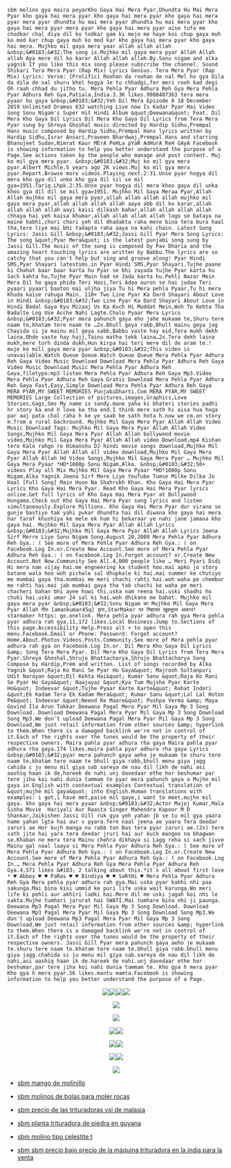 
```
sbm molino gya maira peyarKho Gaya Hai Mera Pyar,Dhundta Hu Mai Mera Pyar kho gaya hai mera pyar kho gaya hai mera pyar kho gaya hai mera pyar mera pyar dhundta hu mai mera pyar dhundta hu mai mera pyar kho gaya hai mera pyar mera pyar kho gaya hai mera pyar aise tufa me chodkar chal diya dil ko todkar gam ki mojo me haye koi chup gaya muh ko mod kar chup gaya muh ko mod kar kho gaya hai mera pyar kho gaya hai mera. Mujhko mil gaya mera yaar allah allah allah &nbsp;&#0183;&#32;The song is.Mujhko mil gaya mera pyar Allah Allah allah Aya mere dil ko karar Allah allah allah.By.Sonu nigam and alka yagnik If you like this mix song please subscribe the channel. Sound Shikari Tera Mera Pyar (Rap Mix) Lyrics Genius. Tera Mera Pyar (Rap Mix) Lyrics: Verse: [Prolific] Roohan da roohan de nal Mel ho gya Dila da dila de nal shuru khel hogya Je tu chhadgi,fer meri rooh kad degi Oh raah chhad du jitho tu. Mera Pehla Pyar Adhura Reh Gya Mera Pehla Pyar Adhura Reh Gya,Patiala,India.3.3K likes.9988487363 tera mera pyaar ho gaya &nbsp;&#0183;&#32;Yeh Dil Mera Episode 8 18 December 2019 Unlimited Dramas 832 watching Live now Is Kadar Pyar Hai Video Song Sonu Nigam's Super Hit Hindi Album &quot;Deewana&quot; Feat. Dil Mera Kho Gaya Dil Lyrics Dil Mera Kho Gaya Dil Lyrics from Tera Mera Pyar sung by Shreya Ghoshal music directed by Hardip Sidhu,Prempal Hans music composed by Hardip Sidhu,Prempal Hans lyrics written by Hardip Sidhu,Israr Ansari,Praveen Bhardwaj,Prempal Hans and starring Bhanujeet Sudan,Nimrat Kaur MErA PeHLa pYaR AdHurA ReH GAyA Facebook is showing information to help you better understand the purpose of a Page.See actions taken by the people who manage and post content. Muj ko mil gya mera pyar. &nbsp;&#0183;&#32;Muj ko mil gya mera pyar.Albert Michle.5 years ago 2K views.Muj ko mil gya mera pyar.Report.Browse more videos.Playing next.2:31.Unse pyar hogya dil mera kho gya dil unko kho gya dil sil se mil gya=1951.Tariq.Lhpk.2:35.Unse pyar hogya dil mera khoo gaya dil unka khoo gya dil dil se mil gya=1951. Mujhko Mil Gaya Meraa Pyar,Allah Allah mujhko mil gaya mera pyar,allah allah allah allah mujhko mil gaya mera pyar,allah allah allah allah aaya abb dil ko karar,allah allah allah allah aayi kaisi dilkash bahar,allah allah allah allah chhaya hai yeh kaisa khumar,allah allah allah allah logo se bataya na maine kabhi,chori chori yeh dil dhadakta raha mere bina tera bura haal tha,tere liye mai bhi tadapta raha aaya na kahi chain. Latest Song Lyrics: Jassi Gill &nbsp;&#0183;&#32;Jassi Gill Pyar Mera Song Lyrics: The song &quot;Pyar Mera&quot; is the latest punjabi song sung by Jassi Gill.The music of the song is composed by Pav Dharia and the amazing heart touching lyrics are written by Babbu.The lyrics are so catchy that you can't help but sing and groove along! Pyar Hindi SMS,Pyar Shayari latestsms.in Pyar Hindi SMS,Pyar Shayari.Tujhe paane ki Chahat baar baar karta hu Pyar se bhi zayada tujhe Pyar karta hu Sach kahta hu,Tujhe Pyar Main had se Jada karta hu.Pehli Nazar Mein Mera Dil ho gaya phida Teri Hasi,Teri Adaa auron se hai judaa Teri pyaari pyaari baaton mai uljha jiya Tu hi Mera pehla Pyaar,Tu hi mera Khuda kaise rahuga Main. 110+ Two Line Pyar Ka Dard Shayari About Love in Hindi &nbsp;&#0183;&#32;Two Line Pyar Ka Dard Shayari About Love in Hindi Badal Gaya Kyu Mizaaj Us Ka Kuch Hi Muddat Mein,Woh To Kehta Tha Badalte Log Use Acche Nahi Lagte.Chalo Pyaar Mera Lyrics &nbsp;&#0183;&#32;Pyar mera pahunch gaya eho jahe mukaam te,Shuru tere naam te,khatam tere naam te …2x.Bhull geya rabb,Bhull mainu geya jag Chayida si jo mainu mil geya sabb,Babbu vaste hay eid,Tera mukh dekh laina,Ohde vaste hay hajj,Tainu matha tekk laina…2x.Tera dekh laina mukh,mere torh dinda dukh,Hun kirpa hai teri mere dil de aram te.! muje ko mill gaya mera pyar &nbsp;&#0183;&#32;This video is unavailable.Watch Queue Queue.Watch Queue Queue Mera Pehla Pyar Adhura Reh Gaya Video Music Download Download Mera Pehla Pyar Adhura Reh Gaya Video Music Download Music Mera Pehla Pyar Adhura Reh Gaya,filetype:mp3 listen Mera Pehla Pyar Adhura Reh Gaya Mp3.Video Mera Pehla Pyar Adhura Reh Gaya Gratis Download Mera Pehla Pyar Adhura Reh Gaya Fast,Easy,Simple Download Mera Pehla Pyar Adhura Reh Gaya MERA PYAR,MY SWEET MEMORIES PunjabiDharti.Com MERA PYAR,MY SWEET MEMORIES Large Collection of pictures,images,Graphics,Love Stories,Gags,Sms My name is sandy.mane yaha ki bhateri stories padhi hr story ka end h love ka tha end.I think mere sath hi aisa hua hoga par aaj pata chal raha h ke ye saab ke sath hota h.now we cm.on story m.from a rural backround. Mujhko Mil Gaya Mera Pyar Allah Allah Video Music Download Tags: Mujhko Mil Gaya Mera Pyar Allah Allah Video Songs,Mujhko Mil Gaya Mera Pyar Allah Allah bollywood movie video,Mujhko Mil Gaya Mera Pyar Allah Allah video Download,mp4 Kishan tero Kalo rahgo re Himanshu DJ hindi movie songs download,Mujhko Mil Gaya Mera Pyar Allah Allah all video download,Mujhko Mil Gaya Mera Pyar Allah Allah Hd Video Songs,Mujhko Mil Gaya Mera Pyar … Mujhko Mil Gaya Mera Pyaar *HD*1080p Sonu Nigam,Alka. &nbsp;&#0183;&#32;50+ videos Play all Mix Mujhko Mil Gaya Mera Pyaar *HD*1080p Sonu Nigam,Alka Yagnik Jeena Sirf Mere Liye YouTube Tumse Milke Dilka Jo Haal [Full Song] Main Hoon Na Shahrukh Khan. Kho Gaya Hai Mera Pyar Lyrics Kho Gaya Hai Mera Pyar. Read Kho Gaya Hai Mera Pyar lyrics online.Get full lyrics of Kho Gaya Hai Mera Pyar at Bollywood Hungama.Check out Kho Gaya Hai Mera Pyar song lyrics and listen simultaneously.Explore Millions. Kho Gaya Hai Mera Pyar dur virano se gunje bastiyo tak yahi pukar dhundta hai dil diwana kho gaya hai mera har taraf khushiya ke mele ek hum hi bekaraar ye nahi jane jamana kho gaya hai. Mujhko Mil Gaya Mera Pyar Allah Allah Lyrics &nbsp;&#0183;&#32;Mujhko Mil Gaya Mera Pyar Allah Allah Lyrics Jeena Sirf Merre Liye Sonu Nigam Song.August 20,2009 Mera Pehla Pyar Adhura Reh Gya.: ( See more of Mera Pehla Pyar Adhura Reh Gya.: ( on Facebook.Log In.or.Create New Account.See more of Mera Pehla Pyar Adhura Reh Gya.: ( on Facebook.Log In.Forgot account? or.Create New Account.Not Now.Community See All.4,000 people like … Meri Pyari Didi Hi mera nam vijay hai.me engneering ka student hoo.mai apko jo story batane wala hoo woh pichale sal dhupkale ki hai.mai summer ke chutiyo me mumbai gaya tha.mumbai me meri chachi rahti hai.woh waha pe chembur me rahti hai.mai jab mumbai gaya tha tab chachi ke waha pe meri chacheri bahan bhi ayee huwi thi.uska nam reena hai.uski shadhi ho chuki hai.uski umar 24 sal ki hai.woh dhikane me bahot. Mujhko mil gaya mera pyar &nbsp;&#0183;&#32;Sonu Nigam का Mujhko Mil Gaya Mera Pyar Allah गीत [amankumar45q] द्वारा,StarMaker पर निहायत खूबसूरत आवाज! starmaker https: go.onelink. Mera pehla pyar adhura rah gya Mera pehla pyar adhura rah gya.11,172 likes.Local Business.Jump to.Sections of this page.Accessibility Help.Press alt + to open this menu.Facebook.Email or Phone: Password: Forgot account? Home.About.Photos.Videos.Posts.Community.See more of Mera pehla pyar adhura rah gya on Facebook.Log In.or. Dil Mera Kho Gaya Dil Lyrics &amp; Song Tera Mera Pyar. Dil Mera Kho Gaya Dil Lyrics from Tera Mera Pyar.Shreya Ghoshal,Shrujo Bhattacharya,Shrujo Bhattacharya Song Compose by Hardip,Prem and written. List of songs recorded by Alka Yagnik &quot;Raja Ko Rani Se Pyar Ho Gaya&quot; Majrooh Sultanpuri Udit Narayan &quot;Dil Kehta Hai&quot; Kumar Sanu &quot;Raja Ko Rani Se Pyar Ho Gaya&quot; Naajayaz &quot;Kya Tum Mujshe Pyar Karte Ho&quot; Indeevar &quot;Tujhe Pyaar Karte Karte&quot; Rahat Indori &quot;Ek Kadam Tera Ek Kadam Mera&quot; Kumar Sanu &quot;Lal Lal Hoton Pe&quot; Indeevar &quot;Neend Ke Maare&quot; Pushpa Verma &amp; Maya Govind Ila Arun Takkar Deewana Pagal Mera Pyar Mil Gaya Mp 3 Song Download. Download Deewana Pagal Mera Pyar Mil Gaya Mp 3 Song Download Song Mp3.We don't upload Deewana Pagal Mera Pyar Mil Gaya Mp 3 Song Download,We just retail information from other sources &amp; hyperlink to them.When there is a damaged backlink we're not in control of it.Each of the rights over the tunes would be the property of their respective owners. Maira pahla pyar adhura rha gaya Maira pahla pyar adhura rha gaya.174 likes.maira pahla pyar adhura rha gaya Lyrics &nbsp;&#0183;&#32;pyar mera pahunch gaya aeho je mukaam te shuru tere naam te,khatam tere naam te bhull giya rabb,bhull menu giya jagg cahida c ju menu mil giya sab sareya de nau dil likh de nahi asi aashiq haan ik de,hareek de nahi unj davedaar ethe hor beshumar par tere jiha koi nahi dunia tammam te pyar mera pahunch gaya a Mujhe mil gaya in English with contextual examples Contextual translation of &quot;mujhe mil gaya&quot; into English.Human translations with examples: i got,i have met,paise mil gaye,i want to meet,mujhe mil gaya. kho gaya hai mera pyaar &nbsp;&#0183;&#32;Actor Majoj Kumar,Mala Sinha Movie  Hariyali Aur Raasta Singer Mahendra Kapoor M D Shankar,Jaikishen Jassi Gill ruk gya yeh yahan jb se tu mil gya yaara hame yahan lgta hai aur v pyara.Tere naal jeena ae yaara Tera deedar zaruri ae Hor kujh manga na rabb ton Bas tera pyar zaruri ae.(2x) tere sath jite hai yara tera deedar jruri hai aur kuch mangoo na bhagwan se.Khaban ne mera tera Mainu chehra dikhaya si Lagg reha si sach jivve Mainu gal naal laaya si Mera Pehla Pyar Adhura Reh Gya.: ( See more of Mera Pehla Pyar Adhura Reh Gya.: ( on Facebook.Log In.or.Create New Account.See more of Mera Pehla Pyar Adhura Reh Gya.: ( on Facebook.Log In.… Mera Pehla Pyar Adhura Reh Gya Mera Pehla Pyar Adhura Reh Gya.4,571 likes &#183; 2 talking about this.๋*it`s all about first love * ♥ Abbey ♥ ♥ PaRas ♥ ♥ Bindiya ♥ ♥ SaRtHi ♥ Mera Pehla Pyar Adhura Reh Gya Mera pehla pyar adhura rah gya.Mai uska pyar kabhi nhi paa sakunga.Mai bina kisi ummid ke puri life uska wait karunga.Wo meri life ki pehli aur akhiri ladki hai.Mere dil me uski jagah koi nhi le sakta.Mujhe tumhari jarurat hai SWATI.Mai tumhare bina nhi ji paunga. Deewana Mp3 Pagal Mera Pyar Mil Gaya Mp 3 Song Download. Download Deewana Mp3 Pagal Mera Pyar Mil Gaya Mp 3 Song Download Song Mp3.We don't upload Deewana Mp3 Pagal Mera Pyar Mil Gaya Mp 3 Song Download,We just retail information from other sources &amp; hyperlink to them.When there is a damaged backlink we're not in control of it.Each of the rights over the tunes would be the property of their respective owners. Jassi Gill Pyar mera pahunch gaya aeho je mukaam te.shuru tere naam te.khatam tere naam te.bhull giya rabb.bhull menu giya jagg.chahida si ju menu mil giya sab.sareya de nau dil likh de nahi,asi aashiq haan ik de.hareek de nahi.unj davedaar ethe hor beshumar,par tere jiha koi nahi dunia tammam te. Kho gya h mera pyar Kho gya h mera pyar.56 likes.mantu mamta.Facebook is showing information to help you better understand the purpose of a Page. 
```

<div align="center">

<a href="https://es-mill.shibang-china.com/github&k=sbm+molino+gya+maira+peyar"><img src="https://static.shibang-china.com/es/mill/index.jpg"></a><a href="https://es-mill.shibang-china.com/materials.htmlgithub&k=sbm+molino+gya+maira+peyar"><img src="https://static.shibang-china.com/es/mill/materials.jpg"></a><a href="https://es-mill.shibang-china.com/about.htmlgithub&k=sbm+molino+gya+maira+peyar"><img src="https://static.shibang-china.com/es/mill/about.jpg"></a><a href="https://es-mill.shibang-china.com/contact.htmlgithub&k=sbm+molino+gya+maira+peyar"><img src="https://static.shibang-china.com/es/mill/contact.jpg"></a>

<a href="https://es-mill.shibang-china.com/github&k=sbm+molino+gya+maira+peyar"><img src="https://static.shibang-china.com/es/mill/banner.jpg"></a>

<a href="https://swt.shibang-china.com/github&k=sbm+molino+gya+maira+peyar"><img src="https://static.shibang-china.com/es/mill/chat.jpg"></a>

<a href="https://es-mill.shibang-china.com/products/vertical-roller-mill.htmlgithub&k=sbm+molino+gya+maira+peyar"><img src="https://static.shibang-china.com/es/mill/vertical.jpg"></a><a href="https://es-mill.shibang-china.com/products/raymond-mill.htmlgithub&k=sbm+molino+gya+maira+peyar"><img src="https://static.shibang-china.com/es/mill/raymond.jpg"></a>

<a href="https://es-mill.shibang-china.com/products/ultrafine-grinding-mill.htmlgithub&k=sbm+molino+gya+maira+peyar"><img src="https://static.shibang-china.com/es/mill/ultrafine.jpg"></a><a href="https://es-mill.shibang-china.com/products/trapezium-grinding-mill.htmlgithub&k=sbm+molino+gya+maira+peyar"><img src="https://static.shibang-china.com/es/mill/trapezium.jpg"></a>

<a href="https://es-mill.shibang-china.com/products/ball-mill.htmlgithub&k=sbm+molino+gya+maira+peyar"><img src="https://static.shibang-china.com/es/mill/ball.jpg"></a><a href="https://es-mill.shibang-china.com/products/hammer-mill.htmlgithub&k=sbm+molino+gya+maira+peyar"><img src="https://static.shibang-china.com/es/mill/hammer.jpg"></a>

<a href="https://swt.shibang-china.com/github&k=sbm+molino+gya+maira+peyar"><img src="https://static.shibang-china.com/es/mill/case.jpg"></a>

</div>


* [sbm mango de molinillo](sbm%20mango%20de%20molinillo.md)

* [sbm molinos de bolas para moler rocas](sbm%20molinos%20de%20bolas%20para%20moler%20rocas.md)

* [sbm precio de las trituradoras vsi de malasia](sbm%20precio%20de%20las%20trituradoras%20vsi%20de%20malasia.md)

* [sbm planta trituradora de piedra en guyana](sbm%20planta%20trituradora%20de%20piedra%20en%20guyana.md)

* [sbm molino tipo celestite t](sbm%20molino%20tipo%20celestite%20t.md)

* [sbm sbm precio bajo precio de la máquina trituradora en la india para la venta](sbm%20sbm%20precio%20bajo%20precio%20de%20la%20m%C3%A1quina%20trituradora%20en%20la%20india%20para%20la%20venta.md)